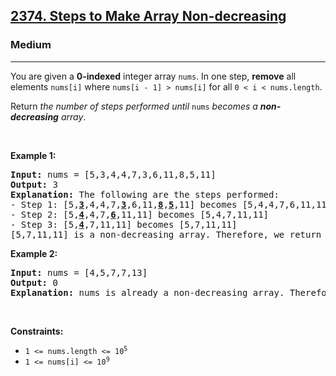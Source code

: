 <h2><a href="https://leetcode.com/problems/steps-to-make-array-non-decreasing/">2374. Steps to Make Array Non-decreasing</a></h2><h3>Medium</h3><hr><p>You are given a <strong>0-indexed</strong> integer array <code>nums</code>. In one step, <strong>remove</strong> all elements <code>nums[i]</code> where <code>nums[i - 1] &gt; nums[i]</code> for all <code>0 &lt; i &lt; nums.length</code>.</p>

<p>Return <em>the number of steps performed until </em><code>nums</code><em> becomes a <strong>non-decreasing</strong> array</em>.</p>

<p>&nbsp;</p>
<p><strong class="example">Example 1:</strong></p>

<pre>
<strong>Input:</strong> nums = [5,3,4,4,7,3,6,11,8,5,11]
<strong>Output:</strong> 3
<strong>Explanation:</strong> The following are the steps performed:
- Step 1: [5,<strong><u>3</u></strong>,4,4,7,<u><strong>3</strong></u>,6,11,<u><strong>8</strong></u>,<u><strong>5</strong></u>,11] becomes [5,4,4,7,6,11,11]
- Step 2: [5,<u><strong>4</strong></u>,4,7,<u><strong>6</strong></u>,11,11] becomes [5,4,7,11,11]
- Step 3: [5,<u><strong>4</strong></u>,7,11,11] becomes [5,7,11,11]
[5,7,11,11] is a non-decreasing array. Therefore, we return 3.
</pre>

<p><strong class="example">Example 2:</strong></p>

<pre>
<strong>Input:</strong> nums = [4,5,7,7,13]
<strong>Output:</strong> 0
<strong>Explanation:</strong> nums is already a non-decreasing array. Therefore, we return 0.
</pre>

<p>&nbsp;</p>
<p><strong>Constraints:</strong></p>

<ul>
	<li><code>1 &lt;= nums.length &lt;= 10<sup>5</sup></code></li>
	<li><code>1 &lt;= nums[i] &lt;= 10<sup>9</sup></code></li>
</ul>
